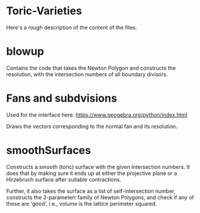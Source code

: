 # Toric-Varieties

Here's a rough description of the content of the files.

# blowup
Contains the code that takes the Newton Polygon and constructs the resolution, with the intersection numbers of all boundary divisors.

 # Fans and subdvisions
Used for the interface here: https://www.geogebra.org/python/index.html

Draws the vectors corresponding to the normal fan and its resolution.

 # smoothSurfaces
Constructs a smooth (toric) surface with the given intersection numbers. It does that by making sure it ends up at either the projective plane or a Hirzebruch surface after suitable contractions.

 Further, it also takes the surface as a list of self-intersection number, constructs the 2-parameterr family of Newton Polygons, and check if any of these are 'good', i.e., volume is the lattice perimeter squared.
 

 


 

